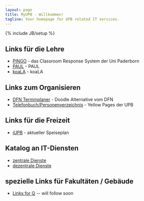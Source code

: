 ```yaml
---
layout: page
title: MyUPB - Willkommen!
tagline: Your homepage for UPB related IT services.
---
```

{% include JB/setup %}

## Links für die Lehre

* [PINGO](http://pingo.upb.de) - das Classroom Response System der Uni Paderborn
* [PAUL](https://paul.uni-paderborn.de) - PAUL
* [koaLA](https://paul.uni-paderborn.de) - koaLA

## Links zum Organisieren

* [DFN Terminplaner](https://terminplaner.dfn.de) - Doodle Alternative vom DFN
* [Telefonbuch/Personenverzeichnis](https://groups.uni-paderborn.de/itd/mkd/) - Yellow Pages der UPB

## Links für die Freizeit

* [iUPB](http://www.i-upb.de/de/restaurants) - aktueller Speiseplan

## Katalog an IT-Diensten

* [zentrale Dienste](/it-services/central.html)
* [dezentrale Dienste](/it-services/decentral.html)

## spezielle Links für Fakultäten / Gebäude

* [Links for Q](/q.html) -- will follow soon